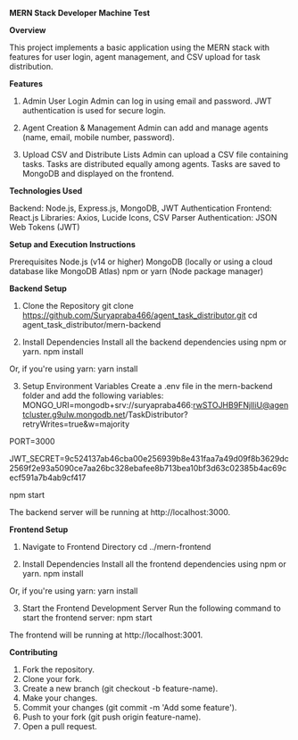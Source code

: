 **MERN Stack Developer Machine Test**

**Overview**

This project implements a basic application using the MERN stack with features for user login, agent management, and CSV upload for task distribution.

**Features**
1. Admin User Login
Admin can log in using email and password.
JWT authentication is used for secure login.

2. Agent Creation & Management
Admin can add and manage agents (name, email, mobile number, password).

3. Upload CSV and Distribute Lists
Admin can upload a CSV file containing tasks.
Tasks are distributed equally among agents.
Tasks are saved to MongoDB and displayed on the frontend.

**Technologies Used**

Backend: Node.js, Express.js, MongoDB, JWT Authentication
Frontend: React.js
Libraries: Axios, Lucide Icons, CSV Parser
Authentication: JSON Web Tokens (JWT)

**Setup and Execution Instructions**

Prerequisites
Node.js (v14 or higher)
MongoDB (locally or using a cloud database like MongoDB Atlas)
npm or yarn (Node package manager)

**Backend Setup**
1. Clone the Repository
git clone https://github.com/Suryapraba466/agent_task_distributor.git
cd agent_task_distributor/mern-backend

2. Install Dependencies
Install all the backend dependencies using npm or yarn.
npm install

Or, if you're using yarn:
yarn install

3. Setup Environment Variables
Create a .env file in the mern-backend folder and add the following variables:
MONGO_URI=mongodb+srv://suryapraba466:rwSTOJHB9FNjIliU@agentcluster.g9ulw.mongodb.net/TaskDistributor?retryWrites=true&w=majority

PORT=3000

JWT_SECRET=9c524137ab46cba00e256939b8e431faa7a49d09f8b3629dc2569f2e93a5090ce7aa26bc328ebafee8b713bea10bf3d63c02385b4ac69cecf591a7b4ab9cf417

npm start

The backend server will be running at http://localhost:3000.

**Frontend Setup**
1. Navigate to Frontend Directory
cd ../mern-frontend

2. Install Dependencies
Install all the frontend dependencies using npm or yarn.
npm install

Or, if you're using yarn:
yarn install

3. Start the Frontend Development Server
Run the following command to start the frontend server:
npm start

The frontend will be running at http://localhost:3001.

**Contributing**

1. Fork the repository.
2. Clone your fork.
3. Create a new branch (git checkout -b feature-name).
4. Make your changes.
5. Commit your changes (git commit -m 'Add some feature').
6. Push to your fork (git push origin feature-name).
7. Open a pull request.
